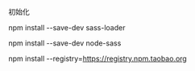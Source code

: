 初始化

npm install --save-dev sass-loader

npm install --save-dev node-sass

npm install --registry=https://registry.npm.taobao.org
